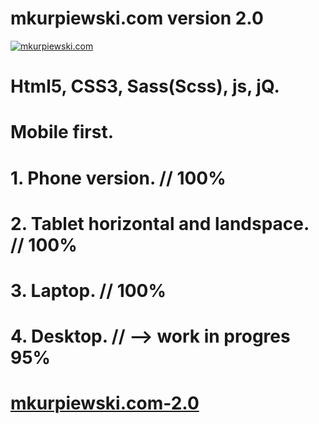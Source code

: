 # mkurpiewski.com version 2.0
[![mkurpiewski.com](http://mkurpiewski.com/assets/images/mkurpiewskicom.jpg)](https://marcin-kurpiewski.github.io/mkurpiewski.com-2.0)
# Html5, CSS3, Sass(Scss), js, jQ.
# Mobile first.
# 1. Phone version. // 100%
# 2. Tablet horizontal and landspace. // 100%
# 3. Laptop. // 100%
# 4. Desktop. // --> work in progres 95% 
# [mkurpiewski.com-2.0](https://marcin-kurpiewski.github.io/mkurpiewski.com-2.0/)
